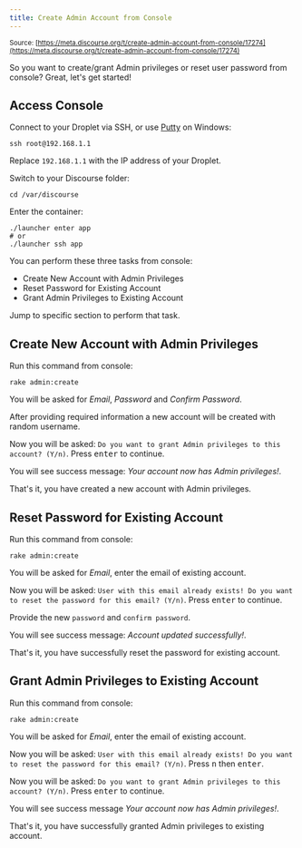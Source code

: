 ```yaml
---
title: Create Admin Account from Console
---
```


<small class="documentation-source">Source: [https://meta.discourse.org/t/create-admin-account-from-console/17274](https://meta.discourse.org/t/create-admin-account-from-console/17274)</small>

So you want to create/grant Admin privileges or reset user password from console? Great, let's get started!

## Access Console

Connect to your Droplet via SSH, or use [Putty](http://www.chiark.greenend.org.uk/~sgtatham/putty/download.html) on Windows:

    ssh root@192.168.1.1

Replace `192.168.1.1` with the IP address of your Droplet.

Switch to your Discourse folder:

    cd /var/discourse

Enter the container:

    ./launcher enter app
    # or
    ./launcher ssh app

You can perform these three tasks from console:

* Create New Account with Admin Privileges
* Reset Password for Existing Account
* Grant Admin Privileges to Existing Account

Jump to specific section to perform that task.

## Create New Account with Admin Privileges

Run this command from console:

    rake admin:create

You will be asked for *Email*, *Password* and *Confirm Password*.

After providing required information a new account will be created with random username.

Now you will be asked: `Do you want to grant Admin privileges to this account? (Y/n)`. Press <kbd>enter</kbd> to continue.

You will see success message: *Your account now has Admin privileges!*.

That's it, you have created a new account with Admin privileges.

## Reset Password for Existing Account

Run this command from console:

    rake admin:create

You will be asked for *Email*, enter the email of existing account.

Now you will be asked: `User with this email already exists! Do you want to reset the password for this email? (Y/n)`. Press <kbd>enter</kbd> to continue.

Provide the new `password` and `confirm password`.

You will see success message: *Account updated successfully!*.

That's it, you have successfully reset the password for existing account.

## Grant Admin Privileges to Existing Account

Run this command from console:

    rake admin:create

You will be asked for *Email*, enter the email of existing account.

Now you will be asked: `User with this email already exists! Do you want to reset the password for this email? (Y/n)`. Press <kbd>n</kbd> then <kbd>enter</kbd>.

Now you will be asked: `Do you want to grant Admin privileges to this account? (Y/n)`. Press <kbd>enter</kbd> to continue.

You will see success message *Your account now has Admin privileges!*.

That's it, you have successfully granted Admin privileges to existing account.
